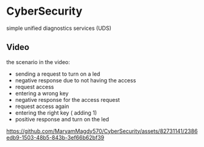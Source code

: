 # CyberSecurity
simple unified diagnostics services (UDS)
## Video
the scenario in the video:
- sending a request to turn on a led
- negative response due to not having the access
- request access
- entering a wrong key
- negative response for the access request
- request access again
- entering the right key ( adding 1)
- positive response and turn on the led

https://github.com/MaryamMagdy570/CyberSecurity/assets/82731141/2386edb9-1503-48b5-843b-3ef66b62bf39

